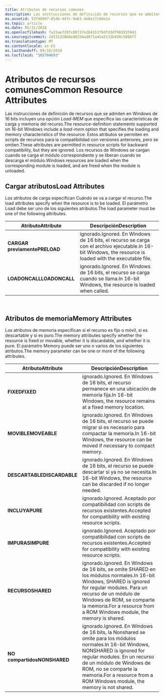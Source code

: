 ```yaml
---
title: Atributos de recursos comunes
description: Las instrucciones de definición de recursos que se admiten en Windows de 16 bits incluyen una opción Load-MEM que especifica las características de carga y memoria del recurso.
ms.assetid: 53740997-854b-447c-9ab1-de8e17c0de1e
ms.topic: article
ms.date: 05/31/2018
ms.openlocfilehash: fa15ae7207c80737e284151f0dfd3d7981935943
ms.sourcegitcommit: 2d531328b6ed82d4ad971a45a5131b430c5866f7
ms.translationtype: MT
ms.contentlocale: es-ES
ms.lasthandoff: 09/16/2019
ms.locfileid: "105704693"
---
```

# <a name="common-resource-attributes"></a><span data-ttu-id="7bcb3-103">Atributos de recursos comunes</span><span class="sxs-lookup"><span data-stu-id="7bcb3-103">Common Resource Attributes</span></span>

<span data-ttu-id="7bcb3-104">Las instrucciones de definición de recursos que se admiten en Windows de 16 bits incluyen una opción *Load-MEM* que especifica las características de carga y memoria del recurso.</span><span class="sxs-lookup"><span data-stu-id="7bcb3-104">The resource-definition statements supported on 16-bit Windows include a *load-mem* option that specifies the loading and memory characteristics of the resource.</span></span> <span data-ttu-id="7bcb3-105">Estos atributos se permiten en scripts de recursos para la compatibilidad con versiones anteriores, pero se omiten.</span><span class="sxs-lookup"><span data-stu-id="7bcb3-105">These attributes are permitted in resource scripts for backward compatibility, but they are ignored.</span></span> <span data-ttu-id="7bcb3-106">Los recursos de Windows se cargan cuando se carga el módulo correspondiente y se liberan cuando se descarga el módulo.</span><span class="sxs-lookup"><span data-stu-id="7bcb3-106">Windows resources are loaded when the corresponding module is loaded, and are freed when the module is unloaded.</span></span>

## <a name="load-attributes"></a><span data-ttu-id="7bcb3-107">Cargar atributos</span><span class="sxs-lookup"><span data-stu-id="7bcb3-107">Load Attributes</span></span>

<span data-ttu-id="7bcb3-108">Los atributos de carga especifican Cuándo se va a cargar el recurso.</span><span class="sxs-lookup"><span data-stu-id="7bcb3-108">The load attributes specify when the resource is to be loaded.</span></span> <span data-ttu-id="7bcb3-109">El parámetro Load debe ser uno de los siguientes atributos.</span><span class="sxs-lookup"><span data-stu-id="7bcb3-109">The load parameter must be one of the following attributes.</span></span>



| <span data-ttu-id="7bcb3-110">Atributo</span><span class="sxs-lookup"><span data-stu-id="7bcb3-110">Attribute</span></span>      | <span data-ttu-id="7bcb3-111">Descripción</span><span class="sxs-lookup"><span data-stu-id="7bcb3-111">Description</span></span>                                                                  |
|----------------|------------------------------------------------------------------------------|
| <span data-ttu-id="7bcb3-112">**CARGAR previamente**</span><span class="sxs-lookup"><span data-stu-id="7bcb3-112">**PRELOAD**</span></span>    | <span data-ttu-id="7bcb3-113">ignorado.</span><span class="sxs-lookup"><span data-stu-id="7bcb3-113">Ignored.</span></span> <span data-ttu-id="7bcb3-114">En Windows de 16 bits, el recurso se carga con el archivo ejecutable.</span><span class="sxs-lookup"><span data-stu-id="7bcb3-114">In 16-bit Windows, the resource is loaded with the executable file.</span></span> |
| <span data-ttu-id="7bcb3-115">**LOADONCALL**</span><span class="sxs-lookup"><span data-stu-id="7bcb3-115">**LOADONCALL**</span></span> | <span data-ttu-id="7bcb3-116">ignorado.</span><span class="sxs-lookup"><span data-stu-id="7bcb3-116">Ignored.</span></span> <span data-ttu-id="7bcb3-117">En Windows de 16 bits, el recurso se carga cuando se llama.</span><span class="sxs-lookup"><span data-stu-id="7bcb3-117">In 16-bit Windows, the resource is loaded when called.</span></span>              |



 

## <a name="memory-attributes"></a><span data-ttu-id="7bcb3-118">Atributos de memoria</span><span class="sxs-lookup"><span data-stu-id="7bcb3-118">Memory Attributes</span></span>

<span data-ttu-id="7bcb3-119">Los atributos de memoria especifican si el recurso es fijo o móvil, si es descartable y si es puro.</span><span class="sxs-lookup"><span data-stu-id="7bcb3-119">The memory attributes specify whether the resource is fixed or movable, whether it is discardable, and whether it is pure.</span></span> <span data-ttu-id="7bcb3-120">El parámetro Memory puede ser uno o varios de los siguientes atributos.</span><span class="sxs-lookup"><span data-stu-id="7bcb3-120">The memory parameter can be one or more of the following attributes.</span></span>



| <span data-ttu-id="7bcb3-121">Atributo</span><span class="sxs-lookup"><span data-stu-id="7bcb3-121">Attribute</span></span>       | <span data-ttu-id="7bcb3-122">Descripción</span><span class="sxs-lookup"><span data-stu-id="7bcb3-122">Description</span></span>                                                                                                                               |
|-----------------|-------------------------------------------------------------------------------------------------------------------------------------------|
| <span data-ttu-id="7bcb3-123">**FIXED**</span><span class="sxs-lookup"><span data-stu-id="7bcb3-123">**FIXED**</span></span>       | <span data-ttu-id="7bcb3-124">ignorado.</span><span class="sxs-lookup"><span data-stu-id="7bcb3-124">Ignored.</span></span> <span data-ttu-id="7bcb3-125">En Windows de 16 bits, el recurso permanece en una ubicación de memoria fija.</span><span class="sxs-lookup"><span data-stu-id="7bcb3-125">In 16-bit Windows, the resource remains at a fixed memory location.</span></span>                                                              |
| <span data-ttu-id="7bcb3-126">**MOVIBLE**</span><span class="sxs-lookup"><span data-stu-id="7bcb3-126">**MOVEABLE**</span></span>    | <span data-ttu-id="7bcb3-127">ignorado.</span><span class="sxs-lookup"><span data-stu-id="7bcb3-127">Ignored.</span></span> <span data-ttu-id="7bcb3-128">En Windows de 16 bits, el recurso se puede migrar si es necesario para compactar la memoria.</span><span class="sxs-lookup"><span data-stu-id="7bcb3-128">In 16-bit Windows, the resource can be moved if necessary to compact memory.</span></span>                                                     |
| <span data-ttu-id="7bcb3-129">**DESCARTABLE**</span><span class="sxs-lookup"><span data-stu-id="7bcb3-129">**DISCARDABLE**</span></span> | <span data-ttu-id="7bcb3-130">ignorado.</span><span class="sxs-lookup"><span data-stu-id="7bcb3-130">Ignored.</span></span> <span data-ttu-id="7bcb3-131">En Windows de 16 bits, el recurso se puede descartar si ya no se necesita.</span><span class="sxs-lookup"><span data-stu-id="7bcb3-131">In 16-bit Windows, the resource can be discarded if no longer needed.</span></span>                                                            |
| <span data-ttu-id="7bcb3-132">**INCLUYA**</span><span class="sxs-lookup"><span data-stu-id="7bcb3-132">**PURE**</span></span>        | <span data-ttu-id="7bcb3-133">ignorado.</span><span class="sxs-lookup"><span data-stu-id="7bcb3-133">Ignored.</span></span> <span data-ttu-id="7bcb3-134">Aceptado por compatibilidad con scripts de recursos existentes.</span><span class="sxs-lookup"><span data-stu-id="7bcb3-134">Accepted for compatibility with existing resource scripts.</span></span>                                                                       |
| <span data-ttu-id="7bcb3-135">**IMPURAS**</span><span class="sxs-lookup"><span data-stu-id="7bcb3-135">**IMPURE**</span></span>      | <span data-ttu-id="7bcb3-136">ignorado.</span><span class="sxs-lookup"><span data-stu-id="7bcb3-136">Ignored.</span></span> <span data-ttu-id="7bcb3-137">Aceptado por compatibilidad con scripts de recursos existentes.</span><span class="sxs-lookup"><span data-stu-id="7bcb3-137">Accepted for compatibility with existing resource scripts.</span></span>                                                                       |
| <span data-ttu-id="7bcb3-138">**RECURSO**</span><span class="sxs-lookup"><span data-stu-id="7bcb3-138">**SHARED**</span></span>      | <span data-ttu-id="7bcb3-139">ignorado.</span><span class="sxs-lookup"><span data-stu-id="7bcb3-139">Ignored.</span></span> <span data-ttu-id="7bcb3-140">En Windows de 16 bits, se omite SHARED en los módulos normales.</span><span class="sxs-lookup"><span data-stu-id="7bcb3-140">In 16-bit Windows, SHARED is ignored for regular modules.</span></span> <span data-ttu-id="7bcb3-141">Para un recurso de un módulo de Windows de ROM, se comparte la memoria.</span><span class="sxs-lookup"><span data-stu-id="7bcb3-141">For a resource from a ROM Windows module, the memory is shared.</span></span>        |
| <span data-ttu-id="7bcb3-142">**NO compartidos**</span><span class="sxs-lookup"><span data-stu-id="7bcb3-142">**NONSHARED**</span></span>   | <span data-ttu-id="7bcb3-143">ignorado.</span><span class="sxs-lookup"><span data-stu-id="7bcb3-143">Ignored.</span></span> <span data-ttu-id="7bcb3-144">En Windows de 16 bits, la Nonshared se omite para los módulos normales.</span><span class="sxs-lookup"><span data-stu-id="7bcb3-144">In 16-bit Windows, NONSHARED is ignored for regular modules.</span></span> <span data-ttu-id="7bcb3-145">En un recurso de un módulo de Windows de ROM, no se comparte la memoria.</span><span class="sxs-lookup"><span data-stu-id="7bcb3-145">For a resource from a ROM Windows module, the memory is not shared.</span></span> |



 

 

 




